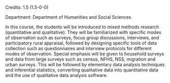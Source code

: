 Credits: 1.5 (1.5-0-0)

Department: Department of Humanities and Social Sciences

In this course, the students will be introduced to mixed methods research (quantitative and qualitative). They will be familiarized with specific modes of observation such as surveys, focus group discussions, interviews, and participatory rural appraisal, followed by designing specific tools of data collection such as questionnaires and interview protocols for different modes of observation. Special emphasis will be given to household surveys and data from large surveys such as census, NFHS, NSS, migration and urban surveys. This will be followed by elementary data analysis techniques and inferential statistics, converting qualitative data into quantitative data and the use of qualitative data analysis software.